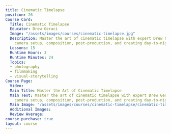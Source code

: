 ```yaml
---
title: Cinematic Timelapse
position: 26
Course Card:
  Title: Cinematic Timelapse
  Educator: Drew Geraci
  Image: "/assets/images/courses/cinematic-timelapse.jpg"
  Description: Master the art of cinematic timelapse with expert Drew Geraci. Learn
    camera setup, composition, post-production, and creating day-to-night transitions.
  Lessons: 15
  Runtime Hours: 3
  Runtime Minutes: 24
  Topics:
  - photography
  - filmmaking
  - visual-storytelling
Course Page:
  Video: 
  Main Title: Master the Art of Cinematic Timelapse
  Main Text: Master the art of cinematic timelapse with expert Drew Geraci. Learn
    camera setup, composition, post-production, and creating day-to-night transitions.
  Main Image: "/assets/images/courses/cinematic-timelapse/cinematic-timelapse-main.jpg"
  Additional Images: 
  Review Average: 
course_purchase: true
layout: course
---
```


